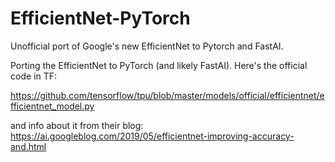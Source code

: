 # EfficientNet-PyTorch
Unofficial port of Google's new EfficientNet to Pytorch and FastAI. 

Porting the EfficientNet to PyTorch (and likely FastAI).  Here's the official code in TF:

https://github.com/tensorflow/tpu/blob/master/models/official/efficientnet/efficientnet_model.py

and info about it from their blog:
https://ai.googleblog.com/2019/05/efficientnet-improving-accuracy-and.html
